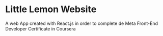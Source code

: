 # Little Lemon Website
A web App created with React.js in order to complete de Meta Front-End Developer Certificate in Coursera
